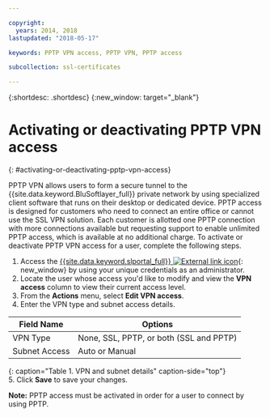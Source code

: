 ```yaml
---

copyright:
  years: 2014, 2018
lastupdated: "2018-05-17"

keywords: PPTP VPN access, PPTP VPN, PPTP access

subcollection: ssl-certificates

---
```


{:shortdesc: .shortdesc}
{:new_window: target="_blank"}

# Activating or deactivating PPTP VPN access
{: #activating-or-deactivating-pptp-vpn-access}

PPTP VPN allows users to form a secure tunnel to the {{site.data.keyword.BluSoftlayer_full}} private network by using specialized client software that runs on their desktop or dedicated device. PPTP access is designed for customers who need to connect an entire office or cannot use the SSL VPN solution. Each customer is allotted one PPTP connection with more connections available but requesting support to enable unlimited PPTP access, which is available at no additional charge. To activate or deactivate PPTP VPN access for a user, complete the following steps.

1. Access the [{{site.data.keyword.slportal_full}} ![External link icon](../../icons/launch-glyph.svg "External link icon")](https://control.softlayer.com/){: new_window} by using your unique credentials as an administrator.
2. Locate the user whose access you'd like to modify and view the **VPN access** column to view their current access level.
3. From the **Actions** menu, select **Edit VPN access**.
4. Enter the VPN type and subnet access details.

|Field Name  |Options   |
| -----------| ------------ |
| VPN Type   | None, SSL, PPTP, or both (SSL and PPTP) |
|Subnet Access | Auto or Manual |           
{: caption="Table 1. VPN and subnet details" caption-side="top"}   
5. Click **Save** to save your changes.

   **Note:** PPTP access must be activated in order for a user to connect by using PPTP.
